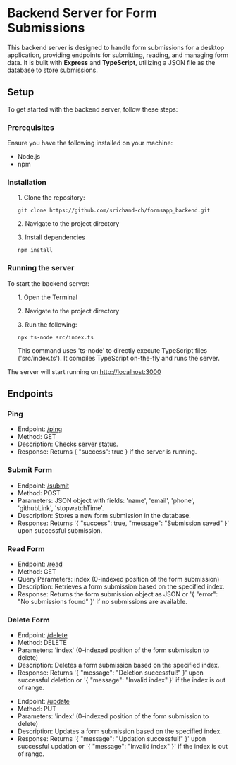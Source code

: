 <h1>Backend Server for Form Submissions</h1>

<p>This backend server is designed to handle form submissions for a desktop application, providing endpoints for submitting, reading, and managing form data. It is built with <strong>Express</strong> and <strong>TypeScript</strong>, utilizing a JSON file as the database to store submissions.</p>

<h2>Setup</h2>

<p>To get started with the backend server, follow these steps:</p>

<h3>Prerequisites</h3>

<p>Ensure you have the following installed on your machine:</p>

<ul>
  <li>Node.js</li>
  <li>npm</li>
</ul>

<h3>Installation</h3>

<ul>

<p>1. Clone the repository: </p>

<pre><code>git clone https://github.com/srichand-ch/formsapp_backend.git</code></pre>

<p>2. Navigate to the project directory</p>

<p>3. Install dependencies</p>

<pre><code>npm install</code></pre>

</ul>

<h3>Running the server</h3>

<p>To start the backend server:</p>

<ul>

<p>1. Open the Terminal</p>

<p>2. Navigate to the project directory</p>

<p>3. Run the following: </p>

<pre><code>npx ts-node src/index.ts</code></pre>

<p>This command uses 'ts-node' to directly execute TypeScript files ('src/index.ts'). It compiles TypeScript on-the-fly and runs the server.</p>

</ul>

<p>The server will start running on <a href="http://localhost:3000">http://localhost:3000</a></p>

<h2>Endpoints</h2>

<h3>Ping</h3>

<ul>
  <li>Endpoint: <a href="/ping">/ping</a></li>
  <li>Method: GET</li>
  <li>Description: Checks server status.</li>
  <li>Response: Returns { "success": true } if the server is running.</li>
</ul>

<h3>Submit Form</h3>

<ul>
  <li>Endpoint: <a href="/submit">/submit</a> </li>
  <li>Method: POST</li>
  <li>Parameters: JSON object with fields: 'name', 'email', 'phone', 'githubLink', 'stopwatchTime'.</li>
  <li>Description:  Stores a new form submission in the database.</li>
  <li>Response: Returns '{ "success": true, "message": "Submission saved" }' upon successful submission.</li>
</ul>

<h3>Read Form</h3>

<ul>
  <li>Endpoint: <a href="/read">/read</a> </li>
  <li>Method: GET</li>
  <li>Query Parameters: index (0-indexed position of the form submission)</li>
  <li>Description: Retrieves a form submission based on the specified index.</li>
  <li>Response: Returns the form submission object as JSON or '{ "error": "No submissions found" }' if no submissions are available.</li>
</ul>

<h3>Delete Form</h3>

<ul>
  <li>Endpoint: <a href="/delete">/delete</a> </li>
  <li>Method: DELETE</li>
  <li>Parameters: 'index' (0-indexed position of the form submission to delete)</li>
  <li>Description: Deletes a form submission based on the specified index.</li>
  <li>Response: Returns '{ "message": "Deletion successful!" }' upon successful deletion or '{ "message": "Invalid index" }' if the index is out of range.</li>
</ul>

<ul>
  <li>Endpoint: <a href="/update">/update</a> </li>
  <li>Method: PUT</li>
  <li>Parameters: 'index' (0-indexed position of the form submission to delete)</li>
  <li>Description: Updates a form submission based on the specified index.</li>
  <li>Response: Returns '{ "message": "Updation successful!" }' upon successful updation or '{ "message": "Invalid index" }' if the index is out of range.</li>
</ul>





